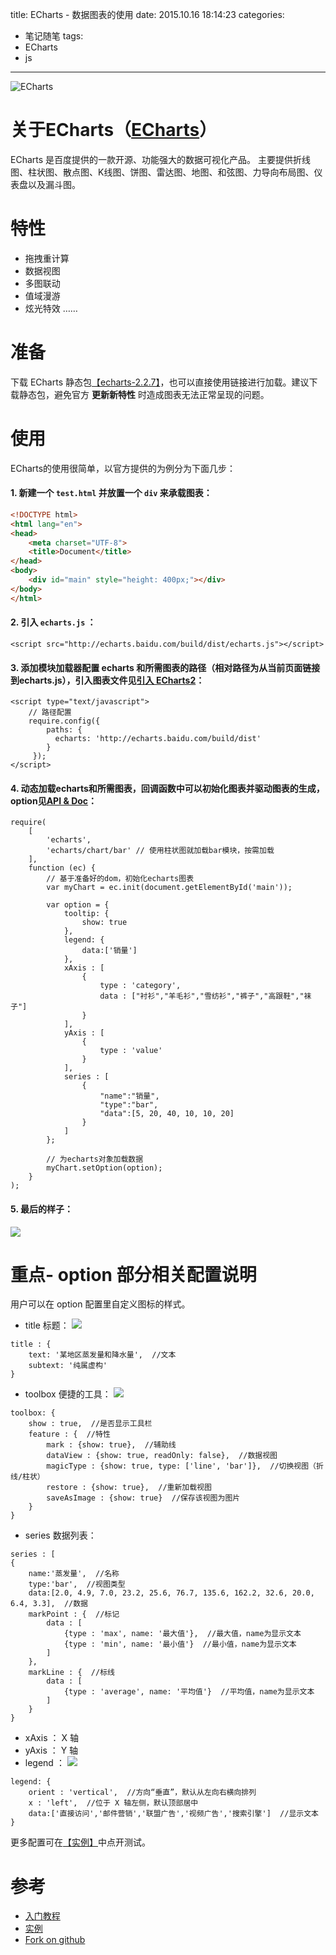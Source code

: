 title: ECharts - 数据图表的使用
date: 2015.10.16 18:14:23
categories:
  - 笔记随笔
tags:
 - ECharts
 - js
---
![ECharts](/blog/images/article_img/3.png)

# 关于ECharts（[ECharts](http://echarts.baidu.com/doc/about.html)）
ECharts 是百度提供的一款开源、功能强大的数据可视化产品。
主要提供折线图、柱状图、散点图、K线图、饼图、雷达图、地图、和弦图、力导向布局图、仪表盘以及漏斗图。

# 特性
- 拖拽重计算
- 数据视图
- 多图联动
- 值域漫游
- 炫光特效
……

# 准备
下载 ECharts 静态包[【echarts-2.2.7】](http://echarts.baidu.com/build/echarts-2.2.7.zip)，也可以直接使用链接进行加载。建议下载静态包，避免官方 **更新新特性** 时造成图表无法正常呈现的问题。

<!-- more -->

# 使用
ECharts的使用很简单，以官方提供的为例分为下面几步：
#### 1. 新建一个 `test.html` 并放置一个 `div` 来承载图表：

```html
<!DOCTYPE html>
<html lang="en">
<head>
    <meta charset="UTF-8">
    <title>Document</title>
</head>
<body>
    <div id="main" style="height: 400px;"></div>
</body>
</html>
```

#### 2. 引入 `echarts.js` ：

```
<script src="http://echarts.baidu.com/build/dist/echarts.js"></script>
```

#### 3. 添加模块加载器配置 echarts 和所需图表的路径（相对路径为从当前页面链接到echarts.js），引入图表文件见[引入 ECharts2](http://echarts.baidu.com/doc/doc.html#引入ECharts2)：

```
<script type="text/javascript">
    // 路径配置
    require.config({
        paths: {
          echarts: 'http://echarts.baidu.com/build/dist'
        }
     });
</script>
```

#### 4. 动态加载echarts和所需图表，回调函数中可以初始化图表并驱动图表的生成，option见[API & Doc](http://echarts.baidu.com/doc/doc.html#Option)：

```
require(
    [
        'echarts',
        'echarts/chart/bar' // 使用柱状图就加载bar模块，按需加载
    ],
    function (ec) {
        // 基于准备好的dom，初始化echarts图表
        var myChart = ec.init(document.getElementById('main'));

        var option = {
            tooltip: {
                show: true
            },
            legend: {
                data:['销量']
            },
            xAxis : [
                {
                    type : 'category',
                    data : ["衬衫","羊毛衫","雪纺衫","裤子","高跟鞋","袜子"]
                }
            ],
            yAxis : [
                {
                    type : 'value'
                }
            ],
            series : [
                {
                    "name":"销量",
                    "type":"bar",
                    "data":[5, 20, 40, 10, 10, 20]
                }
            ]
        };

        // 为echarts对象加载数据
        myChart.setOption(option);
    }
);
```

#### 5. 最后的样子：
![](/blog/images/article_img/3-1.png)

# 重点- option 部分相关配置说明
用户可以在 option 配置里自定义图标的样式。
- title 标题：
![](/blog/images/article_img/3-2.png)
```
title : {
    text: '某地区蒸发量和降水量',  //文本
    subtext: '纯属虚构'
}
```
- toolbox 便捷的工具：
![](/blog/images/article_img/3-3.png)
```
toolbox: {
    show : true,  //是否显示工具栏
    feature : {  //特性
        mark : {show: true},  //辅助线
        dataView : {show: true, readOnly: false},  //数据视图
        magicType : {show: true, type: ['line', 'bar']},  //切换视图（折线/柱状）
        restore : {show: true},  //重新加载视图
        saveAsImage : {show: true}  //保存该视图为图片
    }
}
```
- series 数据列表：
```
series : [
{
    name:'蒸发量',  //名称
    type:'bar',  //视图类型
    data:[2.0, 4.9, 7.0, 23.2, 25.6, 76.7, 135.6, 162.2, 32.6, 20.0, 6.4, 3.3],  //数据
    markPoint : {  //标记
        data : [
            {type : 'max', name: '最大值'},  //最大值，name为显示文本
            {type : 'min', name: '最小值'}  //最小值，name为显示文本
        ]
    },
    markLine : {  //标线
        data : [
            {type : 'average', name: '平均值'}  //平均值，name为显示文本
        ]
    }
}
```
- xAxis ： X 轴
- yAxis ： Y 轴
- legend ：
![](/blog/images/article_img/3-4.png)
```
legend: {
    orient : 'vertical',  //方向“垂直”，默认从左向右横向排列
    x : 'left',  //位于 X 轴左侧，默认顶部居中
    data:['直接访问','邮件营销','联盟广告','视频广告','搜索引擎']  //显示文本
}
```

更多配置可在[【实例】](http://echarts.baidu.com/doc/example.html)中点开测试。

# 参考
- [入门教程](http://echarts.baidu.com/doc/start.html)
- [实例](http://echarts.baidu.com/doc/example.html)
- [Fork on github](https://github.com/ecomfe/echarts)